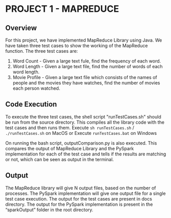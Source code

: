 
# PROJECT 1 - MAPREDUCE 

## **Overview**
For this project, we have implemented MapReduce Library using Java. We have taken three test cases to show the working of the MapReduce function.
 The three test cases are:
 1. Word Count - Given a large text fule, find the frequency of each word.
 2. Word Length - Given a large text file, find the number of words of each word length. 
 3. Movie Profile -  Given a large text file which consists of the names of people and the movies they have watches, find the number of movies each person watched.

## **Code Execution**
To execute the three test cases, the shell script "runTestCases.sh" should be run from the source directory. This compiles all the library code with the test cases and then runs them.
Execute ```sh runTestCases.sh``` / ``` ./runTestCases.sh``` on MacOS or
Execute ```runTestCases.bat``` on Windows 



On running the bash script, outputComparison.py is also executed. This compares the output of MapReduce Library and the PySpark implementation for each of the test case and tells if the results are matching or not, which can be seen as output in the terminal.

## **Output**
The MapReduce library will give N output files, based on the number of processes. The PySpark implementation will give one output file for a single test case execution.
The output for the test cases are present in docs directory. The output for the PySpark implementation is present in the “sparkOutput” folder in the root directory.
